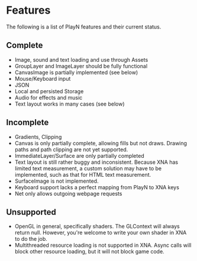 Features
========

The following is a list of PlayN features and their current status.

Complete
--------
* Image, sound and text loading and use through Assets
* GroupLayer and ImageLayer should be fully functional
* CanvasImage is partially implemented (see below)
* Mouse/Keyboard input
* JSON
* Local and persisted Storage
* Audio for effects and music
* Text layout works in many cases (see below)

Incomplete
----------
* Gradients, Clipping
* Canvas is only partially complete, allowing fills but not draws. Drawing paths and path clipping are not yet supported.
* ImmediateLayer/Surface are only partially completed
* Text layout is still rather buggy and inconsistent. Because XNA has limited text measurement, a custom solution may have to be implemented, such as that for HTML text measurement.
* SurfaceImage is not implemented.
* Keyboard support lacks a perfect mapping from PlayN to XNA keys
* Net only allows outgoing webpage requests

Unsupported
-----------
* OpenGL in general, specifically shaders. The GLContext will always return null. However, you're welcome to write your own shader in XNA to do the job.
* Multithreaded resource loading is not supported in XNA. Async calls will block other resource loading, but it will not block game code.
